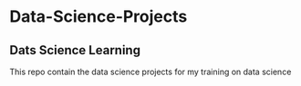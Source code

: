 # Data-Science-Projects

## Dats Science Learning
This repo contain the data science projects for my training on data science 


